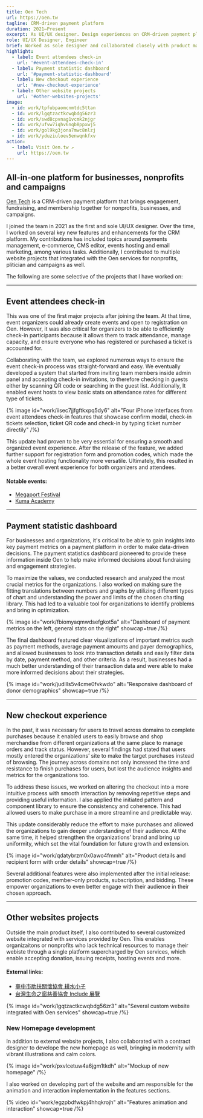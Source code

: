 ```yaml
---
title: Oen Tech
url: https://oen.tw
tagline: CRM-driven payment platform
duration: 2021–Present
excerpt: As UI/UX designer. Design experiences on CRM-driven payment platform across web, and mobile use-cases for nonprofits, campaigns and other orgs. Also contribute to various custom website projects.
role: UI/UX Designer, Engineer
brief: Worked as sole designer and collaborated closely with product managers, engineers, and the business team to prioritize and implement solutions. Created UX flows, mockups, and prototypes for the business-facing admin panel and user-facing dashboard on both web and mobile platforms.
highlight:
  - label: Event attendees check-in
    url: '#event-attendees-check-in'
  - label: Payment statistic dashboard
    url: '#payment-statistic-dashboard'
  - label: New checkout experience
    url: '#new-checkout-experience'
  - label: Other website projects
    url: '#other-websites-projects'
image:
  - id: work/tpfubpaomcnmtdc5ttan
  - id: work/lgqtzactkcwqbdg56zr3
  - id: work/swd8cpvnag1vcmk2njgr
  - id: work/ufvw7iqhv6nqb8ppxwj5
  - id: work/gol9kg3jona7mwc8nlzj
  - id: work/yduziuloev5enwqnkfxv
action:
  - label: Visit Oen.tw ↗
    url: https://oen.tw
---
```


## All-in-one platform for businesses, nonprofits and campaigns

[Oen Tech](https://oen.tw) is a CRM-driven payment platform that brings engagement, fundraising, and membership together for nonprofits, businesses, and campaigns.

I joined the team in 2021 as the first and sole UI/UX designer. Over the time, I worked on several key new features and enhancements for the CRM platform. My contributions has included topics around payments management, e-commerce, CMS editor, events hosting and email marketing, among various tasks. Additionally, I contributed to multiple website projects that integrated with the Oen services for nonprofits, plitician and campaigns as well.

The following are some selective of the projects that I have worked on:

---

## Event attendees check-in

This was one of the first major projects after joining the team. At that time, event organizers could already create events and open to registration on Oen. However, it was also critical for organizers to be able to efficiently check-in participants because it allows them to track attendance, manage capacity, and ensure everyone who has registered or purchased a ticket is accounted for.

Collaborating with the team, we explored numerous ways to ensure the event check-in process was straight-forward and easy. We eventually developed a system that started from inviting team members inside admin panel and accepting check-in invitations, to therefore checking in guests either by scanning QR code or searching in the guest list. Additionally, It enabled event hosts to view basic stats on attendance rates for different type of tickets.

{% image id="work/iisec7jjfgftkxpq5dy6" alt="Four iPhone interfaces from event attendees check-in features that showcase confirm modal, check-in tickets selection, ticket QR code and check-in by typing ticket number directily" /%}

This update had proven to be very essential for ensuring a smooth and organized event experience. After the release of the feature, we added further support for registration form and promotion codes, which made the whole event hosting functionality more versatile. Ultimately, this resulted in a better overall event experience for both organizers and attendees.

#### Notable events:

- [Megaport Festival](https://megaportfest.oen.tw)
- [Kuma Academy](https://kuma-academy.orn.tw)

---

## Payment statistic dashboard

For businesses and organizations, it's critical to be able to gain insights into key payment metrics on a payment platform in order to make data-driven decisions. The payment statistics dashboard pioneered to provide these information inside Oen to help make informed decisions about fundraising and engagement strategies.

To maximize the values, we conducted research and analyzed the most crucial metrics for the organizations. I also worked on making sure the fitting translations between numbers and graphs by utilizing different types of chart and understanding the power and limits of the chosen charting library. This had led to a valuable tool for organizations to identify problems and bring in optimization.

{% image id="work/fbiomyaqmwdsefgkot5a" alt="Dashboard of payment metrics on the left, general stats on the right" showcap=true /%}

The final dashboard featured clear visualizations of important metrics such as payment methods, average payment amounts and payer demographics, and allowed businesses to look into transaction details and easily filter data by date, payment method, and other criteria. As a result, businesses had a much better understanding of their transaction data and were able to make more informed decisions about their strategies.

{% image id="work/judllls5v4cme0fvkwdo" alt="Responsive dashboard of donor demographics" showcap=true /%}

---

## New checkout experience

In the past, it was necessary for users to travel across domains to complete purchases because it enabled users to easily browse and shop merchandise from different organizations at the same place to manage orders and track status. However, several findings had stated that users mostly entered the organizations’ site to make the target purchases instead of browsing. The journey across domains not only increased the time and resistance to finish purchases for users, but lost the audience insights and metrics for the organizations too.

To address these issues, we worked on altering the checkout into a more intuitive process with smooth interaction by removing repetitive steps and providing useful information. I also applied the initiated pattern and component library to ensure the consistency and coherence. This had allowed users to make purchase in a more streamline and predictable way.

This update considerably reduce the effort to make purchases and allowed the organizations to gain deeper understanding of their audience. At the same time, it helped strengthen the organizations’ brand and bring up uniformity, which set the vital foundation for future growth and extension.

{% image id="work/qdatybrzm0x0awo4fmmh" alt="Product details and recipient form with order details" showcap=true /%}

Several additional features were also implemented after the initial release: promotion codes, member-only products, subscription, and bidding. These empower organizations to even better engage with their audience in their chosen approach.

---

## Other websites projects

Outside the main product itself, I also contributed to several customized website integrated with services provided by Oen. This enables organizaitons or nonprofits who lack technical resources to manage their webiste through a single platform supercharged by Oen services, which enable accepting donation, issuing receipts, hosting events and more.

#### External links:

- [臺中市助扶關懷協會 耕水小子](https://care.org.tw)
- [台灣生命之窗慈善協會 Include 展覽](https://include.tw)

{% image id="work/lgqtzactkcwqbdg56zr3" alt="Several custom website integrated with Oen services" showcap=true /%}

### New Homepage development

In addition to external website projects, I also collaborated with a contract designer to develope the new homepage as well, bringing in modernity with vibrant illustrations and calm colors.

{% image id="work/pxvlcetuw4a6jgm1tkdh" alt="Mockup of new homepage" /%}

I also worked on developing part of the website and am responsible for the animation and interaction implementation in the features sections.

{% video id="work/egzpbdfwkpj4hhqkrojh" alt="Features animation and interaction" showcap=true /%}
